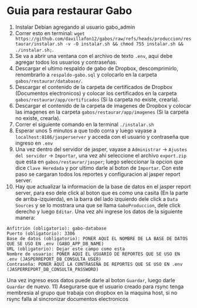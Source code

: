 # Guia para restaurar Gabo

1) Instalar Debian agregando al usuario gabo_admin
2) Correr esto en terminal: `wget https://github.com/davillafon12/gabos/raw/refs/heads/produccion/restaurar/instalar.sh -v -O instalar.sh && chmod 755 instalar.sh && ./instalar.sh;`.
3) Se va a abrir una ventana con el archivo de texto `.env`, aqui debe agregar todos los usuarios y contraseñas.
4) Descargar el ultimo respaldo de gabo de Dropbox, descomprimirlo, renombrarlo a `respaldo-gabo.sql` y colocarlo en la carpeta `gabos/restaurar/database/`.
5) Descargar el contenido de la carpeta de certificados de Dropbox (Documentos electronicos) y colocar los certificados en la carpeta `gabos/restaurar/app/certificados` (Si la carpeta no existe, crearla).
6) Descargar el contenido de la carpeta de imagenes de Dropbox y colocar las imagenes en la carpeta `gabos/restaurar/app/imagenes` (Si la carpeta no existe, crearla).
7) Correr el siguiente comando en la terminal `./instalar.sh`
8) Esperar unos 5 minutos a que todo corra y luego vayase a `localhost:8186/jasperserver` y acceda con el usuario y contraseña que ingreso en `.env`
9) Una vez dentro del servidor de jasper, vayase a `Administrar` -> `Ajustes del servidor` -> `Importar`, una vez ahi seleccione el archivo `export.zip` que esta en `gabos/restaurar/jasper`; luego seleccionar la opcion que dice `Clave Heredada` y por ultimo darle al boton de `Importar`. Con este paso se cargaran todos los reportes y configuracion al jasper report server.
10) Hay que actualizar la informacion de la base de datos en el jasper report server, para eso dele click al boton que es como una casita (En la parte de arriba-izquierda), en la barra del lado izquierdo dele click a `Data Sources` y se lo mostrara una que se llama `GaboProduccion`, dele click derecho y luego `Editar`. Una vez ahi ingrese los datos de la siguiente manera:
```
Anfitrión (obligatorio): gabo-database
Puerto (obligatorio): 3306
Base de datos (obligatorio): PONER AQUI EL NOMBRE DE LA BASE DE DATOS QUE SE USO EN .env (GABO_APP_DB_NAME)
URL (obligatorio): Dejar este campo como esta
Nombre de usuario: PONER AQUI EL USUARIO DE REPORTES QUE SE USO EN .env (JASPERREPORT_DB_CONSULTA_USER)
Contraseña: PONER AQUI LA CONTRASEÑA DE REPORTES QUE SE USO EN .env (JASPERREPORT_DB_CONSULTA_PASSWORD)
```
Una vez ingreso esos datos puede darle al boton `Guardar`, luego darle `Guardar` de nuevo.
11) Asegurarse que el usuario creado para rsync tenga membresia al grupo que trabaja con dropbox en la maquina host, si no rsync falla al sincronizar documentos electronicos

